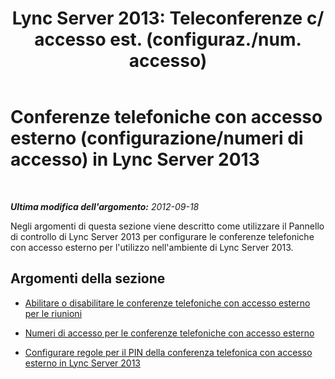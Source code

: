 ﻿---
title: "Lync Server 2013:  Teleconferenze c/ accesso est. (configuraz./num. accesso)"
TOCTitle: "Lync Server 2013:  Teleconferenze c/ accesso est. (configuraz./num. accesso)"
ms:assetid: e9b6143a-5ded-4ff8-9c5b-f0a1127e6193
ms:mtpsurl: https://technet.microsoft.com/it-it/library/JJ721923(v=OCS.15)
ms:contentKeyID: 49887803
ms.date: 08/24/2015
mtps_version: v=OCS.15
ms.translationtype: HT
---

# Conferenze telefoniche con accesso esterno (configurazione/numeri di accesso) in Lync Server 2013

 

_**Ultima modifica dell'argomento:** 2012-09-18_

Negli argomenti di questa sezione viene descritto come utilizzare il Pannello di controllo di Lync Server 2013 per configurare le conferenze telefoniche con accesso esterno per l'utilizzo nell'ambiente di Lync Server 2013.

## Argomenti della sezione

  - [Abilitare o disabilitare le conferenze telefoniche con accesso esterno per le riunioni](lync-server-2013-enable-or-disable-dial-in-conferencing-for-meetings.md)

  - [Numeri di accesso per le conferenze telefoniche con accesso esterno](lync-server-2013-dial-in-conferencing-access-numbers.md)

  - [Configurare regole per il PIN della conferenza telefonica con accesso esterno in Lync Server 2013](lync-server-2013-configure-dial-in-conferencing-personal-identification-number-pin-rules.md)

